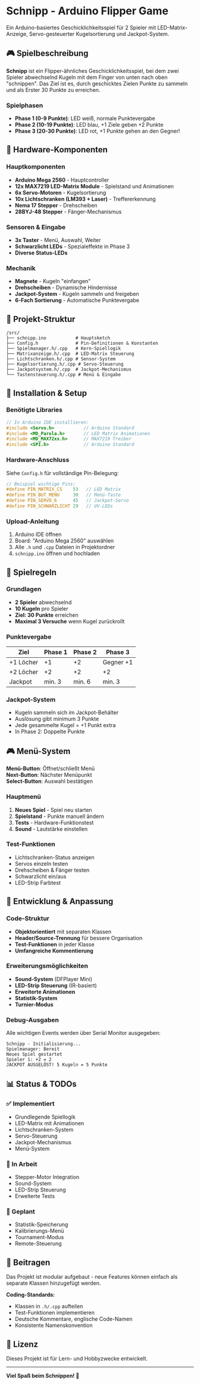 # Schnipp - Arduino Flipper Game

Ein Arduino-basiertes Geschicklichkeitsspiel für 2 Spieler mit LED-Matrix-Anzeige, Servo-gesteuerter Kugelsortierung und Jackpot-System.

## 🎮 Spielbeschreibung

**Schnipp** ist ein Flipper-ähnliches Geschicklichkeitsspiel, bei dem zwei Spieler abwechselnd Kugeln mit dem Finger von unten nach oben "schnippen". Das Ziel ist es, durch geschicktes Zielen Punkte zu sammeln und als Erster 30 Punkte zu erreichen.

### Spielphasen
- **Phase 1 (0-9 Punkte)**: LED weiß, normale Punktevergabe
- **Phase 2 (10-19 Punkte)**: LED blau, +1 Ziele geben +2 Punkte
- **Phase 3 (20-30 Punkte)**: LED rot, +1 Punkte gehen an den Gegner!

## 🔧 Hardware-Komponenten

### Hauptkomponenten
- **Arduino Mega 2560** - Hauptcontroller
- **12x MAX7219 LED-Matrix Module** - Spielstand und Animationen
- **6x Servo-Motoren** - Kugelsortierung
- **10x Lichtschranken (LM393 + Laser)** - Treffererkennung
- **Nema 17 Stepper** - Drehscheiben
- **28BYJ-48 Stepper** - Fänger-Mechanismus

### Sensoren & Eingabe
- **3x Taster** - Menü, Auswahl, Weiter
- **Schwarzlicht LEDs** - Spezialeffekte in Phase 3
- **Diverse Status-LEDs**

### Mechanik
- **Magnete** - Kugeln "einfangen"
- **Drehscheiben** - Dynamische Hindernisse
- **Jackpot-System** - Kugeln sammeln und freigeben
- **6-Fach Sortierung** - Automatische Punktevergabe

## 📁 Projekt-Struktur

```
/src/
├── schnipp.ino           # Hauptsketch
├── Config.h              # Pin-Definitionen & Konstanten
├── Spielmanager.h/.cpp   # Kern-Spiellogik
├── Matrixanzeige.h/.cpp  # LED-Matrix Steuerung
├── Lichtschranken.h/.cpp # Sensor-System
├── Kugelsortierung.h/.cpp # Servo-Steuerung  
├── Jackpotsystem.h/.cpp  # Jackpot-Mechanismus
└── Tastensteuerung.h/.cpp # Menü & Eingabe
```

## 🚀 Installation & Setup

### Benötigte Libraries
```cpp
// In Arduino IDE installieren:
#include <Servo.h>           // Arduino Standard
#include <MD_Parola.h>       // LED Matrix Animationen
#include <MD_MAX72xx.h>      // MAX7219 Treiber
#include <SPI.h>             // Arduino Standard
```

### Hardware-Anschluss
Siehe `Config.h` für vollständige Pin-Belegung:

```cpp
// Beispiel wichtige Pins:
#define PIN_MATRIX_CS    53   // LED Matrix
#define PIN_BUT_MENU     30   // Menü-Taste
#define PIN_SERVO_6      45   // Jackpot-Servo
#define PIN_SCHWARZLICHT 29   // UV-LEDs
```

### Upload-Anleitung
1. Arduino IDE öffnen
2. Board: "Arduino Mega 2560" auswählen
3. Alle `.h` und `.cpp` Dateien in Projektordner
4. `schnipp.ino` öffnen und hochladen

## 🎯 Spielregeln

### Grundlagen
- **2 Spieler** abwechselnd
- **10 Kugeln** pro Spieler
- **Ziel: 30 Punkte** erreichen
- **Maximal 3 Versuche** wenn Kugel zurückrollt

### Punktevergabe
| Ziel | Phase 1 | Phase 2 | Phase 3 |
|------|---------|---------|---------|
| +1 Löcher | +1 | +2 | Gegner +1 |
| +2 Löcher | +2 | +2 | +2 |
| Jackpot | min. 3 | min. 6 | min. 3 |

### Jackpot-System
- Kugeln sammeln sich im Jackpot-Behälter
- Auslösung gibt minimum 3 Punkte
- Jede gesammelte Kugel = +1 Punkt extra
- In Phase 2: Doppelte Punkte

## 🎮 Menü-System

**Menü-Button**: Öffnet/schließt Menü  
**Next-Button**: Nächster Menüpunkt  
**Select-Button**: Auswahl bestätigen

### Hauptmenü
1. **Neues Spiel** - Spiel neu starten
2. **Spielstand** - Punkte manuell ändern
3. **Tests** - Hardware-Funktionstest
4. **Sound** - Lautstärke einstellen

### Test-Funktionen
- Lichtschranken-Status anzeigen
- Servos einzeln testen
- Drehscheiben & Fänger testen
- Schwarzlicht ein/aus
- LED-Strip Farbtest

## 🔧 Entwicklung & Anpassung

### Code-Struktur
- **Objektorientiert** mit separaten Klassen
- **Header/Source-Trennung** für bessere Organisation  
- **Test-Funktionen** in jeder Klasse
- **Umfangreiche Kommentierung**

### Erweiterungsmöglichkeiten
- **Sound-System** (DFPlayer Mini)
- **LED-Strip Steuerung** (IR-basiert)
- **Erweiterte Animationen**
- **Statistik-System**
- **Turnier-Modus**

### Debug-Ausgaben
Alle wichtigen Events werden über Serial Monitor ausgegeben:
```
Schnipp - Initialisierung...
Spielmanager: Bereit
Neues Spiel gestartet
Spieler 1: +2 = 2
JACKPOT AUSGELÖST! 5 Kugeln = 5 Punkte
```

## 📊 Status & TODOs

### ✅ Implementiert
- Grundlegende Spiellogik
- LED-Matrix mit Animationen
- Lichtschranken-System
- Servo-Steuerung
- Jackpot-Mechanismus
- Menü-System

### 🔄 In Arbeit
- Stepper-Motor Integration
- Sound-System
- LED-Strip Steuerung
- Erweiterte Tests

### 📝 Geplant
- Statistik-Speicherung
- Kalibrierungs-Menü
- Tournament-Modus
- Remote-Steuerung

## 🤝 Beitragen

Das Projekt ist modular aufgebaut - neue Features können einfach als separate Klassen hinzugefügt werden. 

**Coding-Standards:**
- Klassen in `.h/.cpp` aufteilen
- Test-Funktionen implementieren
- Deutsche Kommentare, englische Code-Namen
- Konsistente Namenskonvention

## 📄 Lizenz

Dieses Projekt ist für Lern- und Hobbyzwecke entwickelt. 

---

**Viel Spaß beim Schnippen! 🎯**